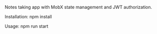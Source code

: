 Notes taking app with MobX state management and JWT authorization.

Installation:
npm install

Usage:
npm run start